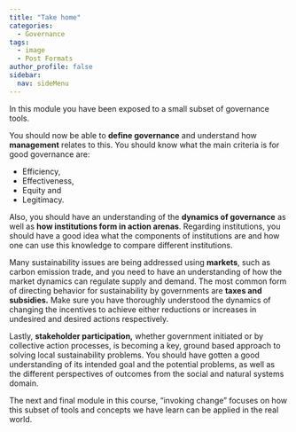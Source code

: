 ```yaml
---
title: "Take home"
categories:
  - Governance
tags:
  - image
  - Post Formats
author_profile: false
sidebar:
  nav: sideMenu
---
```

In this module you have been exposed to a small subset of governance tools.

You should now be able to **define governance** and understand how **management** relates to this. You should know what the main criteria is for good governance are:

* Efficiency,
* Effectiveness,
* Equity and
* Legitimacy.

Also, you should have an understanding of the **dynamics of governance** as well as **how institutions form in action arenas**. Regarding institutions, you should have a good idea what the components of institutions are and how one can use this knowledge to compare different institutions.

Many sustainability issues are being addressed using **markets**, such as carbon emission trade, and you need to have an understanding of how the market dynamics can regulate supply and demand. The most common form of directing behavior for sustainability by governments are **taxes and subsidies.** Make sure you have thoroughly understood the dynamics of changing the incentives to achieve either reductions or increases in undesired and desired actions respectively.

Lastly, **stakeholder participation,** whether government initiated or by collective action processes, is becoming a key, ground based approach to solving local sustainability problems. You should have gotten a good understanding of its intended goal and the potential problems, as well as the different perspectives of outcomes from the social and natural systems domain.

The next and final module in this course, “invoking change” focuses on how this subset of tools and concepts we have learn can be applied in the real world.
